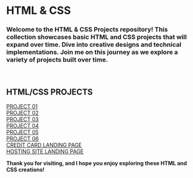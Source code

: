 # HTML & CSS 

### Welcome to the HTML & CSS Projects repository! This collection showcases basic HTML and CSS projects that will expand over time. Dive into creative designs and technical implementations. Join me on this journey as we explore a variety of projects built over time. 

<br>


## HTML/CSS PROJECTS <br>

[PROJECT 01](https://github.com/imankitadas/Fullstack-Javascript-Projects-2023/tree/main/HTML%20and%20CSS%20Projects/Project%2001) <br>
[PROJECT 02](https://github.com/imankitadas/Fullstack-Javascript-Projects-2023/tree/main/HTML%20and%20CSS%20Projects/Project%2002) <br>
[PROJECT 03](https://github.com/imankitadas/Fullstack-Javascript-Projects-2023/tree/main/HTML%20and%20CSS%20Projects/Project%2003) <br>
[PROJECT 04](https://github.com/imankitadas/Fullstack-Javascript-Projects-2023/tree/main/HTML%20and%20CSS%20Projects/Project%2004) <br>
[PROJECT 05](https://github.com/imankitadas/Fullstack-Javascript-Projects-2023/tree/main/HTML%20and%20CSS%20Projects/Project%2005) <br>
[PROJECT 06](https://github.com/imankitadas/Fullstack-Javascript-Projects-2023/tree/main/HTML%20and%20CSS%20Projects/Project%2006) <br>
[CREDIT CARD LANDING PAGE](https://github.com/imankitadas/Fullstack-Javascript-Projects-2023/tree/main/HTML%20and%20CSS%20Projects/Project%2007%20-%20Credit%20card%20Landing%20page) <br>
[HOSTING SITE LANDING PAGE](https://github.com/imankitadas/Fullstack-Javascript-Projects-2023/tree/main/HTML%20and%20CSS%20Projects/Project%2008%20-Hosting%20Landing%20Page)

**Thank you for visiting, and I hope you enjoy exploring these HTML and CSS creations!**
